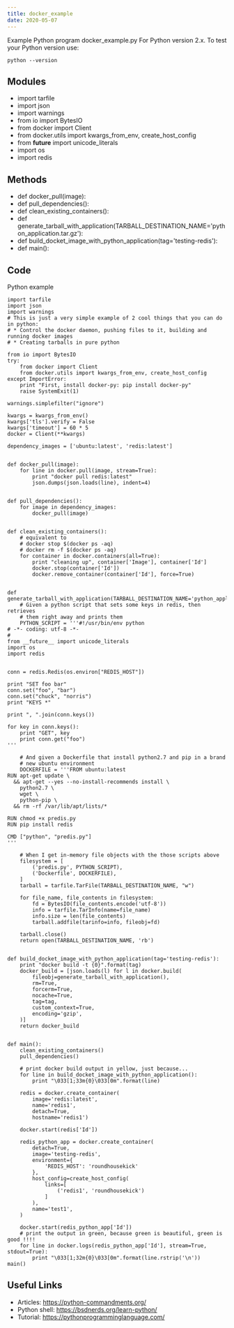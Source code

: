 ```yaml
---
title: docker_example
date: 2020-05-07
---
```

Example Python program docker_example.py
For Python version 2.x.
To test your Python version use:

    python --version

## Modules

* import tarfile
* import json
* import warnings
* from io import BytesIO
* from docker import Client
* from docker.utils import kwargs_from_env, create_host_config
* from __future__ import unicode_literals
* import os
* import redis

## Methods

* def docker_pull(image):
* def pull_dependencies():
* def clean_existing_containers():
* def generate_tarball_with_application(TARBALL_DESTINATION_NAME='python_application.tar.gz'):
* def build_docket_image_with_python_application(tag='testing-redis'):
* def main():

## Code

Python example

    import tarfile
    import json
    import warnings
    # This is just a very simple example of 2 cool things that you can do in python:
    # * Control the docker daemon, pushing files to it, building and running docker images
    # * Creating tarballs in pure python
    
    from io import BytesIO
    try:
        from docker import Client
        from docker.utils import kwargs_from_env, create_host_config
    except ImportError:
        print "First, install docker-py: pip install docker-py"
        raise SystemExit(1)
    
    warnings.simplefilter("ignore")
    
    kwargs = kwargs_from_env()
    kwargs['tls'].verify = False
    kwargs['timeout'] = 60 * 5
    docker = Client(**kwargs)
    
    dependency_images = ['ubuntu:latest', 'redis:latest']
    
    
    def docker_pull(image):
        for line in docker.pull(image, stream=True):
            print "docker pull redis:latest"
            json.dumps(json.loads(line), indent=4)
    
    
    def pull_dependencies():
        for image in dependency_images:
            docker_pull(image)
    
    
    def clean_existing_containers():
        # equivalent to
        # docker stop $(docker ps -aq)
        # docker rm -f $(docker ps -aq)
        for container in docker.containers(all=True):
            print "cleaning up", container['Image'], container['Id']
            docker.stop(container['Id'])
            docker.remove_container(container['Id'], force=True)
    
    
    def generate_tarball_with_application(TARBALL_DESTINATION_NAME='python_application.tar.gz'):
        # Given a python script that sets some keys in redis, then retrieves
        # them right away and prints them
        PYTHON_SCRIPT = '''#!/usr/bin/env python
    # -*- coding: utf-8 -*-
    #
    from __future__ import unicode_literals
    import os
    import redis
    
    
    conn = redis.Redis(os.environ["REDIS_HOST"])
    
    print "SET foo bar"
    conn.set("foo", "bar")
    conn.set("chuck", "norris")
    print "KEYS *"
    
    print ", ".join(conn.keys())
    
    for key in conn.keys():
        print "GET", key
        print conn.get("foo")
    '''
    
        # And given a Dockerfile that install python2.7 and pip in a brand
        # new ubuntu environment
        DOCKERFILE = '''FROM ubuntu:latest
    RUN apt-get update \
      && apt-get --yes --no-install-recommends install \
        python2.7 \
        wget \
        python-pip \
      && rm -rf /var/lib/apt/lists/*
    
    RUN chmod +x predis.py
    RUN pip install redis
    
    CMD ["python", "predis.py"]
    '''
    
        # When I get in-memory file objects with the those scripts above
        filesystem = [
            ('predis.py', PYTHON_SCRIPT),
            ('Dockerfile', DOCKERFILE),
        ]
        tarball = tarfile.TarFile(TARBALL_DESTINATION_NAME, "w")
    
        for file_name, file_contents in filesystem:
            fd = BytesIO(file_contents.encode('utf-8'))
            info = tarfile.TarInfo(name=file_name)
            info.size = len(file_contents)
            tarball.addfile(tarinfo=info, fileobj=fd)
    
        tarball.close()
        return open(TARBALL_DESTINATION_NAME, 'rb')
    
    
    def build_docket_image_with_python_application(tag='testing-redis'):
        print "docker build -t {0}".format(tag)
        docker_build = [json.loads(l) for l in docker.build(
            fileobj=generate_tarball_with_application(),
            rm=True,
            forcerm=True,
            nocache=True,
            tag=tag,
            custom_context=True,
            encoding='gzip',
        )]
        return docker_build
    
    
    def main():
        clean_existing_containers()
        pull_dependencies()
    
        # print docker build output in yellow, just because...
        for line in build_docket_image_with_python_application():
            print "\033[1;33m{0}\033[0m".format(line)
    
        redis = docker.create_container(
            image='redis:latest',
            name='redis1',
            detach=True,
            hostname='redis1')
    
        docker.start(redis['Id'])
    
        redis_python_app = docker.create_container(
            detach=True,
            image='testing-redis',
            environment={
                'REDIS_HOST': 'roundhousekick'
            },
            host_config=create_host_config(
                links=[
                    ('redis1', 'roundhousekick')
                ]
            ),
            name='test1',
        )
    
        docker.start(redis_python_app['Id'])
        # print the output in green, because green is beautiful, green is good !!!!
        for line in docker.logs(redis_python_app['Id'], stream=True, stdout=True):
            print "\033[1;32m{0}\033[0m".format(line.rstrip('\n'))
    main()
    

## Useful Links

- Articles: https://python-commandments.org/
- Python shell: https://bsdnerds.org/learn-python/
- Tutorial: https://pythonprogramminglanguage.com/
